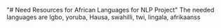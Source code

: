 "# Need Resources for African Languages for NLP Project" 
The needed languages are Igbo, yoruba, Hausa, swahilli, twi, lingala, afrikaanss 
